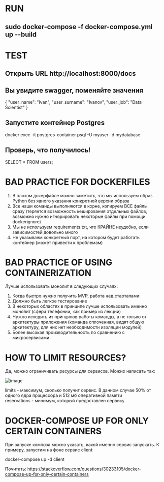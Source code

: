 # RUN
## sudo docker-compose -f docker-compose.yml up --build

# TEST
## Открыть URL http://localhost:8000/docs 

## Вы увидите swagger, поменяйте значения
{
  "user_name": "Ivan",
  "user_surname": "Ivanov",
  "user_job": "Data Scientist"
}

## Запустите контейнер Postgres
docker exec -it postgres-container psql -U myuser -d mydatabase

## Проверь, что получилось!
SELECT * FROM users;


# BAD PRACTICE FOR DOCKERFILES

1) В плохом докерфайле можно заметить, что мы используем образ Python без явного указания конкретной версии образа
2) Все наши команды выполняются в корне, копируем ВСЕ файлы сразу (теряется возможность кеширования отдельных файлов, возможно нужно игнорировать некоторые файлы при помощи dockerignore)
3) Мы не используем requirements.txt, что КРАЙНЕ неудобно, если зависимостей довольно много
4) Не указываем конкретный порт, на котором будет работать контейнер (может привести к проблемам)

# BAD PRACTICE OF USING CONTAINERIZATION

Лучше использовать монолит в следующих случаях:

1) Когда быстро нужно получить MVP, работа над стартапами
2) Должно быть легкое тестирование
3) В некоторых областях в принципе лучше использовать именно монолит (сфера телефонии, как пример из лекции)
4) Нужно исходить из принципов работы команды, а не только от архитектуры приложения (команда сплоченная, видят общую архитектуру, для них нет необходимости изоляции модулей) 
5) Более высокая производительность по сравнению с микросервисами

# HOW TO LIMIT RESOURCES?

Да, можно ограничивать ресурсы для сервисов. Можно написать так:

![image](https://github.com/user-attachments/assets/57de3001-4922-4cb9-8f72-7733a374ac8c)

          
limits - максимум, сколько получит сервис. В данном случае 50% от одного ядра процессора и 512 мб оперативной памяти\
reservations - минимум, который предоставлен сервису

# DOCKER-COMPOSE UP FOR ONLY CERTAIN CONTAINERS

При запуске композа можно указать, какой именно сервис запускать. К примеру, запустим на фоне сервис client:

docker-compose up -d client

Почитать: https://stackoverflow.com/questions/30233105/docker-compose-up-for-only-certain-containers
